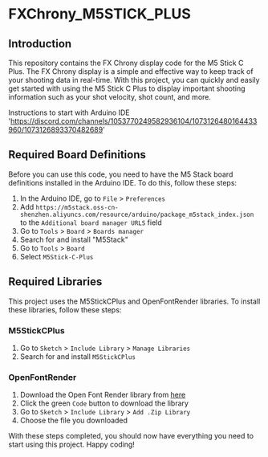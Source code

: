 # FXChrony_M5STICK_PLUS

## Introduction

This repository contains the FX Chrony display code for the M5 Stick C Plus. The FX Chrony display is a simple and effective way to keep track of your shooting data in real-time. With this project, you can quickly and easily get started with using the M5 Stick C Plus to display important shooting information such as your shot velocity, shot count, and more.

Instructions to start with Arduino IDE 'https://discord.com/channels/1053770249582936104/1073126480164433960/1073126893370482689'

## Required Board Definitions

Before you can use this code, you need to have the M5 Stack board definitions installed in the Arduino IDE. To do this, follow these steps:

1. In the Arduino IDE, go to `File` > `Preferences`
2. Add `https://m5stack.oss-cn-shenzhen.aliyuncs.com/resource/arduino/package_m5stack_index.json` to the `Additional board manager URLS` field
3. Go to `Tools` > `Board` > `Boards manager`
4. Search for and install "M5Stack"
5. Go to `Tools` > `Board`
6. Select `M5Stick-C-Plus`

## Required Libraries

This project uses the M5StickCPlus and OpenFontRender libraries. To install these libraries, follow these steps:

### M5StickCPlus

1. Go to `Sketch` > `Include Library` > `Manage Libraries`
2. Search for and install `M5StickCPlus`

### OpenFontRender

1. Download the Open Font Render library from [here](https://github.com/takkaO/OpenFontRender)
2. Click the green `Code` button to download the library
3. Go to `Sketch` > `Include Library` > `Add .Zip Library`
4. Choose the file you downloaded

With these steps completed, you should now have everything you need to start using this project. Happy coding!
